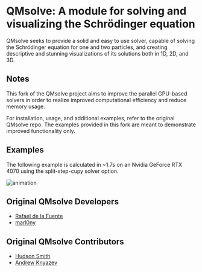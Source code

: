 # QMsolve: A module for solving and visualizing the Schrödinger equation

QMsolve seeks to provide a solid and easy to use solver, capable of solving the Schrödinger equation for one and two particles, 
and creating descriptive and stunning visualizations of its solutions both in 1D, 2D, and 3D.

## Notes
This fork of the QMsolve project aims to improve the parallel GPU-based solvers in order to realize improved computational efficiency and reduce memory usage. 

For installation, usage, and additional examples, refer to the original QMsolve repo. The examples provided in this fork are meant to demonstrate improved functionality only. 

## Examples
The following example is calculated in ~1.7s on an Nvidia GeForce RTX 4070 using the split-step-cupy solver option.

![animation](https://github.com/steubengineer/qmsolve/blob/main/images/latticedemo.gif)

## Original QMsolve Developers

- [Rafael de la Fuente](https://github.com/rafael-fuente)
- [marl0ny](https://github.com/marl0ny)

## Original QMsolve Contributors

- [Hudson Smith](https://github.com/dhudsmith) 
- [Andrew Knyazev](https://github.com/lobpcg) 

